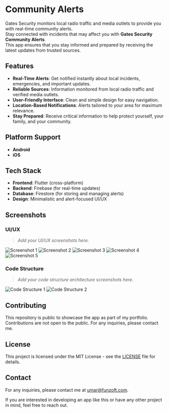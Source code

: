 # Community Alerts

Gates Security monitors local radio traffic and media outlets to provide you with real-time community alerts.  
Stay connected with incidents that may affect you with **Gates Security Community Alerts**.  
This app ensures that you stay informed and prepared by receiving the latest updates from trusted sources.

## Features

- **Real-Time Alerts**: Get notified instantly about local incidents, emergencies, and important updates.
- **Reliable Sources**: Information monitored from local radio traffic and verified media outlets.
- **User-Friendly Interface**: Clean and simple design for easy navigation.
- **Location-Based Notifications**: Alerts tailored to your area for maximum relevance.
- **Stay Prepared**: Receive critical information to help protect yourself, your family, and your community.

## Platform Support

- **Android**
- **iOS**

## Tech Stack

- **Frontend**: Flutter (cross-platform)
- **Backend**: Firebase (for real-time updates)
- **Database**: Firestore (for storing and managing alerts)
- **Design**: Minimalistic and alert-focused UI/UX

## Screenshots

### UI/UX

> _Add your UI/UX screenshots here._

![Screenshot 1](https://play-lh.googleusercontent.com/2bBYM9lZpqFjMDUlXbIJhqvq5i19yO_31mKa8UIAIXxwz3ai5HK_edmDT-iE7nfxPg=w2560-h1440-rw)
![Screenshot 2](https://play-lh.googleusercontent.com/LJN7QGMggbpFxiTSy3Ph9B9vVawxfvD2AGI8hUgYJZ9bLN6X-HRZXdDbFNQ-DPiLDVk=w2560-h1440-rw)
![Screenshot 3](https://play-lh.googleusercontent.com/D3zLOjW78M4-C42MeX-oN7zRTIO_UnU2XZkkGYp0woiMU68HzW8seUOpxOv_E9zToX8=w2560-h1440-rw)
![Screenshot 4](https://play-lh.googleusercontent.com/V2dW0hPw1XkYzlaopnYiRF2s_firzs0gl0_iNJar3mACs_iL3e1Mf42WdX7L69lHUeRs=w2560-h1440-rw)
![Screenshot 5](https://play-lh.googleusercontent.com/Vf6Et1oTVWIbbKjz0_00IDzlHwngCSik7w_FM4n25J9pMgDcHsSWcUqOa3U1vLT-pNze=w2560-h1440-rw)

### Code Structure

> _Add your code structure architecture screenshots here._

![Code Structure 1](path/to/your/codestructure1.png)
![Code Structure 2](path/to/your/codestructure2.png)

## Contributing

This repository is public to showcase the app as part of my portfolio. Contributions are not open to the public. For any inquiries, please contact me.

## License

This project is licensed under the MIT License - see the [LICENSE](LICENSE) file for details.

## Contact

For any inquiries, please contact me at umar@funzoft.com.

If you are interested in developing an app like this or have any other project in mind, feel free to reach out.
